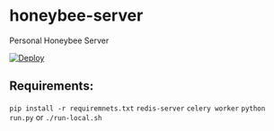 # honeybee-server
Personal Honeybee Server

[![Deploy](https://www.herokucdn.com/deploy/button.svg)](https://heroku.com/deploy?template=https://github.com/ladybug-tools/honeybee-server)

## Requirements:

`pip install -r requiremnets.txt`
`redis-server`
`celery worker`
`python run.py`
or
`./run-local.sh`
